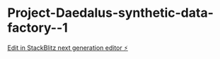 # Project-Daedalus-synthetic-data-factory--1

[Edit in StackBlitz next generation editor ⚡️](https://stackblitz.com/~/github.com/DeclanMcrory/Project-Daedalus-synthetic-data-factory--1)